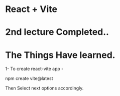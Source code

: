 # React + Vite

# 2nd lecture Completed..

# The Things Have learned.

1- To create react-vite app - 

npm create vite@latest

Then Select next options accordingly.


